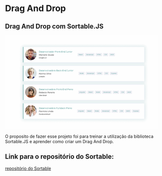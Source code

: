 # Drag And Drop

## Drag And Drop com Sortable.JS

![Drag And Drop com Sortable](./images/draganddrop.gif)

O proposito de fazer esse projeto foi para treinar a utilização da biblioteca Sortable.JS e aprender como criar um Drag And Drop.

## Link para o repositório do Sortable:

[repositório do Sortable](https://github.com/SortableJS/Sortable#cdn)
